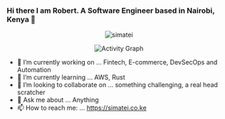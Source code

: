 ### Hi there I am Robert. A Software Engineer based in Nairobi, Kenya 👋
<center>

<p><img align="center" src="https://github-readme-streak-stats.herokuapp.com/?user=simatei&theme=github-dark&hide_border=true" alt="simatei"/></p>
  
  ![Activity Graph](https://activity-graph.herokuapp.com/graph?username=simatei&theme=github&hide_border=true&bg_color=0d1117&area_color=1f6fea&line=38d252&point=1f6fea&color=fefefe)
</center>

- 🔭 I’m currently working on ... Fintech, E-commerce, DevSecOps and Automation
- 🌱 I’m currently learning ... AWS, Rust
- 👯 I’m looking to collaborate on ... something challenging, a real head scratcher
- 💬 Ask me about ... Anything
- 📫 How to reach me: ... https://simatei.co.ke
  


